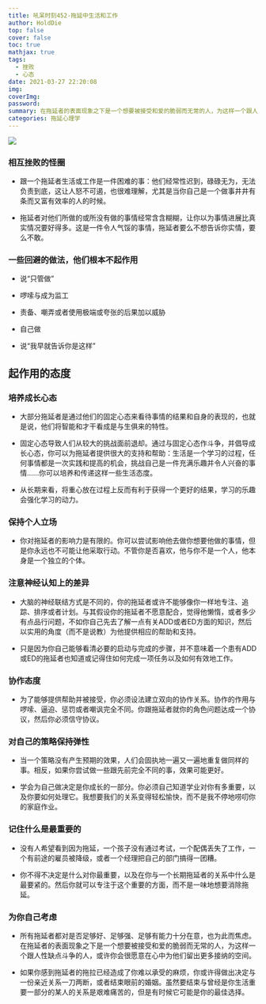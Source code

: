 ```yaml
---
title: 吼呆时刻452-拖延中生活和工作
author: HoldDie
top: false
cover: false
toc: true
mathjax: true
tags:
  - 挫败
  - 心态
date: 2021-03-27 22:20:08
img:
coverImg:
password:
summary: 在拖延者的表面现象之下是一个想要被接受和爱的脆弱而无常的人，为这样一个跟人性缺点斗争的人，或许你会很愿意在心中为他们留出更多接纳的空间。
categories: 拖延心理学
---
```


![](https://cdn.jsdelivr.net/gh/asxing/img1/20210327222217.png)

### 相互挫败的怪圈

- 跟一个拖延者生活或工作是一件困难的事：他们经常性迟到，碌碌无为，无法负责到底，这让人怒不可遏，也很难理解，尤其是当你自己是一个做事井井有条而又富有效率的人的时候。

- 拖延者对他们所做的或所没有做的事情经常含含糊糊，让你以为事情进展比真实情况要好得多。这是一件令人气馁的事情，拖延者要么不想告诉你实情，要么不敢。

### 一些回避的做法，他们根本不起作用

- 说“只管做”

- 啰嗦与成为监工

- 责备、嘲弄或者使用极端或夸张的后果加以威胁

- 自己做

- 说“我早就告诉你是这样”

## 起作用的态度

### 培养成长心态

- 大部分拖延者是通过他们的固定心态来看待事情的结果和自身的表现的，也就是说，他们将智能和才干看成是与生俱来的特性。

- 固定心态导致人们从较大的挑战面前退却。通过与固定心态作斗争，并倡导成长心态，你可以为拖延者提供很大的支持和帮助：生活是一个学习的过程，任何事情都是一次实践和提高的机会，挑战自己是一件充满乐趣并令人兴奋的事情……你可以培养和传递这样一些生活态度。

- 从长期来看，将重心放在过程上反而有利于获得一个更好的结果，学习的乐趣会强化学习的动力。

### 保持个人立场

- 你对拖延者的影响力是有限的。你可以尝试影响他去做你想要他做的事情，但是你永远也不可能让他采取行动。不管你是否喜欢，他与你不是一个人，他本身是一个独立的个体。

### 注意神经认知上的差异

- 大脑的神经联结方式是不同的，你的拖延者或许不能够像你一样地专注、追踪、排序或者计划。与其假设你的拖延者不愿意配合，觉得他懒惰，或者多少有点品行问题，不如你自己先去了解一点有关ADD或者ED方面的知识，然后以实用的角度（而不是说教）为他提供相应的帮助和支持。

- 只是因为你自己能够看清必要的启动与完成的步骤，并不意味着一个患有ADD或ED的拖延者也知道或记得住如何完成一项任务以及如何有效地工作。

### 协作态度

- 为了能够提供帮助并被接受，你必须设法建立双向的协作关系。协作的作用与啰嗦、逼迫、惩罚或者嘲讽完全不同。你跟拖延者就你的角色问题达成一个协议，然后你必须信守协议。

### 对自己的策略保持弹性

- 当一个策略没有产生预期的效果，人们会固执地一遍又一遍地重复做同样的事。相反，如果你尝试做一些跟先前完全不同的事，效果可能更好。

- 学会为自己做决定是你成长的一部分。你必须自己知道学业对你有多重要，以及你要如何处理它。我想要我们的关系变得轻松愉快，而不是我不停地唠叨你的家庭作业。

### 记住什么是最重要的

- 没有人希望看到因为拖延，一个孩子没有通过考试，一个配偶丢失了工作，一个有前途的雇员被降级，或者一个经理把自己的部门搞得一团糟。

- 你不得不决定是什么对你最重要，以及在你与一个长期拖延者的关系中什么是最要紧的。然后你就可以专注于这个重要的方面，而不是一味地想要消除拖延。

### 为你自己考虑

- 所有拖延者都对是否足够好、足够强、足够有能力十分在意，也为此而焦虑。在拖延者的表面现象之下是一个想要被接受和爱的脆弱而无常的人，为这样一个跟人性缺点斗争的人，或许你会很愿意在心中为他们留出更多接纳的空间。

- 如果你感到拖延者的拖拉已经造成了你难以承受的麻烦，你或许得做出决定与一份亲近关系一刀两断，或者结束眼前的婚姻。虽然要结束与曾经是你生活重要一部分的某人的关系是艰难痛苦的，但是有时候它可能是你的最佳选择。